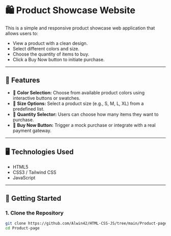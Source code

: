 
# 🛍️ Product Showcase Website

This is a simple and responsive product showcase web application that allows users to:

* View a product with a clean design.
* Select different colors and size.
* Choose the quantity of items to buy.
* Click a Buy Now button to initiate purchase.

---

## 🌟 Features

* 🎨 **Color Selection:** Choose from available product colors using interactive buttons or swatches.
* 📏 **Size Options:** Select a product size (e.g., S, M, L, XL) from a predefined list.
* 🔢 **Quantity Selector:** Users can choose how many items they want to purchase.
* 🛒 **Buy Now Button:** Trigger a mock purchase or integrate with a real payment gateway.

---

## 🖥️ Technologies Used

* HTML5
* CSS3 / Tailwind CSS
* JavaScript




---

## 🚀 Getting Started

### 1. Clone the Repository

```bash
git clone https://github.com/Alwin42/HTML-CSS-JS/tree/main/Product-page
cd Product-page
```
